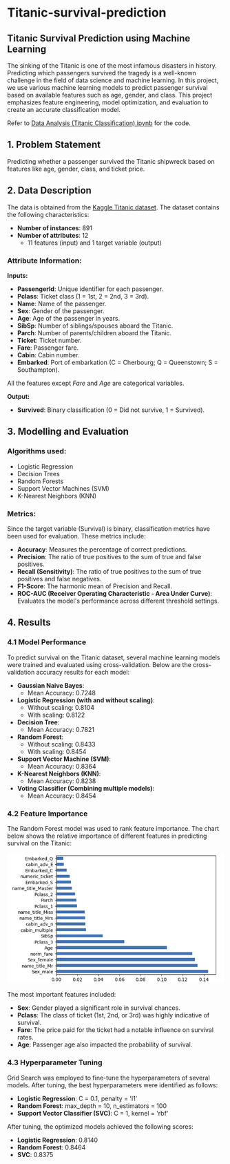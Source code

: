 # Titanic-survival-prediction

## Titanic Survival Prediction using Machine Learning

The sinking of the Titanic is one of the most infamous disasters in history. Predicting which passengers survived the tragedy is a well-known challenge in the field of data science and machine learning. In this project, we use various machine learning models to predict passenger survival based on available features such as age, gender, and class. This project emphasizes feature engineering, model optimization, and evaluation to create an accurate classification model.

Refer to [Data Analysis (Titanic Classification).ipynb](https://github.com/xiaozhu1110/Titanic-Shipwreck-Project/blob/main/Data%20Analysis%20(Titanic%20Classification).ipynb) for the code.

## 1. Problem Statement

Predicting whether a passenger survived the Titanic shipwreck based on features like age, gender, class, and ticket price.

## 2. Data Description

The data is obtained from the [Kaggle Titanic dataset](https://www.kaggle.com/c/titanic/data). The dataset contains the following characteristics:

- **Number of instances**: 891
- **Number of attributes**: 12
    - 11 features (input) and 1 target variable (output)

### Attribute Information:

**Inputs:**

- **PassengerId**: Unique identifier for each passenger.
- **Pclass**: Ticket class (1 = 1st, 2 = 2nd, 3 = 3rd).
- **Name**: Name of the passenger.
- **Sex**: Gender of the passenger.
- **Age**: Age of the passenger in years.
- **SibSp**: Number of siblings/spouses aboard the Titanic.
- **Parch**: Number of parents/children aboard the Titanic.
- **Ticket**: Ticket number.
- **Fare**: Passenger fare.
- **Cabin**: Cabin number.
- **Embarked**: Port of embarkation (C = Cherbourg; Q = Queenstown; S = Southampton).

All the features except *Fare* and *Age* are categorical variables.

**Output:**

- **Survived**: Binary classification (0 = Did not survive, 1 = Survived).

## 3. Modelling and Evaluation

### Algorithms used:
- Logistic Regression
- Decision Trees
- Random Forests
- Support Vector Machines (SVM)
- K-Nearest Neighbors (KNN)

### Metrics:
Since the target variable (Survival) is binary, classification metrics have been used for evaluation. These metrics include:
- **Accuracy**: Measures the percentage of correct predictions.
- **Precision**: The ratio of true positives to the sum of true and false positives.
- **Recall (Sensitivity)**: The ratio of true positives to the sum of true positives and false negatives.
- **F1-Score**: The harmonic mean of Precision and Recall.
- **ROC-AUC (Receiver Operating Characteristic - Area Under Curve)**: Evaluates the model's performance across different threshold settings.

## 4. Results

### 4.1 Model Performance

To predict survival on the Titanic dataset, several machine learning models were trained and evaluated using cross-validation. Below are the cross-validation accuracy results for each model:

- **Gaussian Naive Bayes**:
  - Mean Accuracy: 0.7248
- **Logistic Regression (with and without scaling)**:
  - Without scaling: 0.8104
  - With scaling: 0.8122
- **Decision Tree**:
  - Mean Accuracy: 0.7821
- **Random Forest**:
  - Without scaling: 0.8433
  - With scaling: 0.8454
- **Support Vector Machine (SVM)**:
  - Mean Accuracy: 0.8364
- **K-Nearest Neighbors (KNN)**:
  - Mean Accuracy: 0.8238
- **Voting Classifier (Combining multiple models)**:
  - Mean Accuracy: 0.8454

### 4.2 Feature Importance

The Random Forest model was used to rank feature importance. The chart below shows the relative importance of different features in predicting survival on the Titanic:

![Feature Importance](https://github.com/xiaozhu1110/Titanic-Shipwreck-Project/blob/main/Feature%20Importance%20Titanic.png)

The most important features included:
- **Sex**: Gender played a significant role in survival chances.
- **Pclass**: The class of ticket (1st, 2nd, or 3rd) was highly indicative of survival.
- **Fare**: The price paid for the ticket had a notable influence on survival rates.
- **Age**: Passenger age also impacted the probability of survival.

### 4.3 Hyperparameter Tuning

Grid Search was employed to fine-tune the hyperparameters of several models. After tuning, the best hyperparameters were identified as follows:
- **Logistic Regression**: C = 0.1, penalty = 'l1'
- **Random Forest**: max_depth = 10, n_estimators = 100
- **Support Vector Classifier (SVC)**: C = 1, kernel = 'rbf'

After tuning, the optimized models achieved the following scores:
- **Logistic Regression**: 0.8140
- **Random Forest**: 0.8464
- **SVC**: 0.8375


